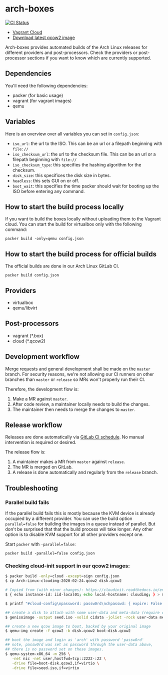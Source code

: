 # arch-boxes
[![CI Status](https://gitlab.archlinux.org/archlinux/arch-boxes/badges/master/pipeline.svg)](https://gitlab.archlinux.org/archlinux/arch-boxes/-/pipelines)

- [Vagrant Cloud](https://app.vagrantup.com/archlinux/boxes/archlinux)
- [Download latest qcow2 image](https://gitlab.archlinux.org/archlinux/arch-boxes/-/jobs/artifacts/master/download?job=build:secure)

Arch-boxes provides automated builds of the Arch Linux releases for different providers and
post-processors. Check the providers or post-processor sections if you want to know which are
currently supported.

## Dependencies
You'll need the following dependencies:

* packer (for basic usage)
* vagrant (for vagrant images)
* qemu

## Variables
Here is an overview over all variables you can set in `config.json`:

* `iso_url`: the url to the ISO. This can be an url or a filepath
  beginning with `file://`
* `iso_checksum_url`: the url to the checksum file. This can be an url
  or a filepath beginning with `file://`
* `iso_checksum_type`: this specifies the hashing algorithm for the
  checksum.
* `disk_size`: this specifices the disk size in bytes.
* `headless`: this sets GUI on or off.
* `boot_wait`: this specifies the time packer should wait for booting up
  the ISO before entering any command.

## How to start the build process locally
If you want to build the boxes locally without uploading them to the Vagrant
cloud. You can start the build for virtualbox only with the following command:

`packer build -only=qemu config.json`

## How to start the build process for official builds
The official builds are done in our Arch Linux GitLab CI.

`packer build config.json`

## Providers

* virtualbox
* qemu/libvirt

## Post-processors

* vagrant (*.box)
* cloud (*.qcow2)

## Development workflow
Merge requests and general development shall be made on the `master` branch.
For security reasons, we're not allowing our CI runners on other branches than
`master` or `release` so MRs won't properly run their CI.

Therefore, the development flow is:

1. Make a MR against `master`.
2. After code review, a maintainer locally needs to build the changes.
3. The maintainer then needs to merge the changes to `master`.

## Release workflow
Releases are done automatically via [GitLab CI
schedule](https://gitlab.archlinux.org/archlinux/arch-boxes/-/pipeline_schedules).
No manual intervention is required or desired.

The release flow is:

1. A maintainer makes a MR from `master` against `release`.
2. The MR is merged on GitLab.
3. A release is done automatically and regularly from the `release` branch.

## Troubleshooting

### Parallel build fails
If the parallel build fails this is mostly because the KVM device is
already occupied by a different provider. You can use the build option
`parallel=false` for building the images in a queue instead of parallel.
But don't be surprised that that the build process will take longer. Any
other option is to disable KVM support for all other providers except
one.

Start `packer` with `-parallel=false`:

`packer build -parallel=false config.json`

### Checking cloud-init support in our qcow2 images:

```bash
$ packer build -only=cloud -except=sign config.json
$ cp Arch-Linux-cloudimg-2020-02-24.qcow2 disk.qcow2

# Copied from (with minor changes): https://cloudinit.readthedocs.io/en/latest/topics/datasources/nocloud.html
$ { echo instance-id: iid-local01; echo local-hostname: cloudimg; } > meta-data

$ printf "#cloud-config\npassword: passw0rd\nchpasswd: { expire: False }\nssh_pwauth: True\n" > user-data

## create a disk to attach with some user-data and meta-data (require cdrkit)
$ genisoimage -output seed.iso -volid cidata -joliet -rock user-data meta-data

## create a new qcow image to boot, backed by your original image
$ qemu-img create -f qcow2 -b disk.qcow2 boot-disk.qcow2

## boot the image and login as 'arch' with password 'passw0rd'
## note, passw0rd was set as password through the user-data above,
## there is no password set on these images.
$ qemu-system-x86_64 -m 256 \
   -net nic -net user,hostfwd=tcp::2222-:22 \
   -drive file=boot-disk.qcow2,if=virtio \
   -drive file=seed.iso,if=virtio
```
